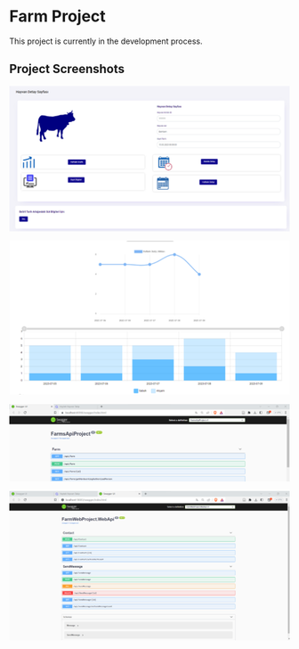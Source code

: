
# Farm Project

This project is currently in the development process.


## Project Screenshots 

![App-Screenshots](https://github.com/gamzemeryemkaya/farm_project_imgss/blob/main/Farm/images/farmweb.png?raw=true)

![App-Screenshots](https://github.com/gamzemeryemkaya/farm_project_imgss/blob/main/Farm/images/weekly.png?raw=true)

![App-Screenshots](https://github.com/gamzemeryemkaya/farm_project_imgss/blob/main/Farm/images/farmapi.png?raw=true)

![App-Screenshots](https://github.com/gamzemeryemkaya/farm_project_imgss/blob/main/Farm/images/farmwebapi.png?raw=true)








